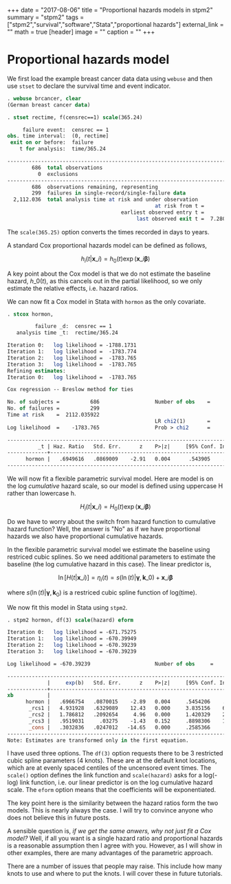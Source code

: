 +++
date = "2017-08-06"
title = "Proportional hazards models in stpm2"
summary = "stpm2"
tags = ["stpm2","survival","software","Stata","proportional hazards"]
external_link = "" 
math = true
[header]
image = ""
caption = ""
+++

# Proportional hazards model

We first load the example breast cancer data data using `webuse` and then use `stset` to declare the survival time and event indicator.

```stata
. webuse brcancer, clear
(German breast cancer data)

. stset rectime, f(censrec==1) scale(365.24)

     failure event:  censrec == 1
obs. time interval:  (0, rectime]
 exit on or before:  failure
    t for analysis:  time/365.24

------------------------------------------------------------------------------
        686  total observations
          0  exclusions
------------------------------------------------------------------------------
        686  observations remaining, representing
        299  failures in single-record/single-failure data
  2,112.036  total analysis time at risk and under observation
                                                at risk from t =         0
                                     earliest observed entry t =         0
                                          last observed exit t =  7.280145

```

The `scale(365.25)` option converts the times recorded in days to years.

A standard Cox proportional hazards model can be defined as follows,

$$
h_i(t|\mathbf{x}\_i)=h_0(t)\exp\left(\mathbf{x}\_i\boldsymbol{\beta}\right)
$$

A key point about the Cox model is that we do not estimate the baseline hazard, $h\_0(t)$, as this cancels out in the partial likelihood, so we only estimate the relative effects, i.e. hazard ratios.
 
We can now fit a Cox model in Stata with `hormon` as the only covariate.

```stata
. stcox hormon, 

         failure _d:  censrec == 1
   analysis time _t:  rectime/365.24

Iteration 0:   log likelihood = -1788.1731
Iteration 1:   log likelihood =  -1783.774
Iteration 2:   log likelihood =  -1783.765
Iteration 3:   log likelihood =  -1783.765
Refining estimates:
Iteration 0:   log likelihood =  -1783.765

Cox regression -- Breslow method for ties

No. of subjects =          686                  Number of obs    =         686
No. of failures =          299
Time at risk    =  2112.035922
                                                LR chi2(1)       =        8.82
Log likelihood  =    -1783.765                  Prob > chi2      =      0.0030

------------------------------------------------------------------------------
          _t | Haz. Ratio   Std. Err.      z    P>|z|     [95% Conf. Interval]
-------------+----------------------------------------------------------------
      hormon |   .6949616   .0869009    -2.91   0.004      .543905    .8879705
------------------------------------------------------------------------------

```

We will now fit a flexible parametric survival model. Here are model is on the log *cumulative* hazard scale, so our model is defined using uppercase H rather than lowercase h.

$$
H_i(t|\mathbf{x}\_i)=H_0(t)\exp\left(\mathbf{x}\_i\boldsymbol{\beta}\right)
$$

Do we have to worry about the switch from hazard function to cumulative hazard function? Well, the answer is "No" as if we have proportional hazards we also have proportional cumulative hazards.

In the flexible parametric survival model we estimate the baseline using restriced cubic splines. So we need additional parameters to estimate the baseline (the log cumulative hazard in this case).  The linear predictor is,

$$
\ln[H(t|\mathbf{x}\_i)] = \eta_i(t) = s\left(\ln(t)|\boldsymbol{\gamma}, \mathbf{k}\_{0}\right) + \mathbf{x}\_i \boldsymbol{\beta} 
$$

where $s\left(\ln(t)|\boldsymbol{\gamma}, \mathbf{k}_{0}\right)$ is a restriced cubic spline function of log(time).  

We now fit this model in Stata using `stpm2`.

```stata
. stpm2 hormon, df(3) scale(hazard) eform

Iteration 0:   log likelihood = -671.75275  
Iteration 1:   log likelihood = -670.39949  
Iteration 2:   log likelihood = -670.39239  
Iteration 3:   log likelihood = -670.39239  

Log likelihood = -670.39239                     Number of obs     =        686

------------------------------------------------------------------------------
             |     exp(b)   Std. Err.      z    P>|z|     [95% Conf. Interval]
-------------+----------------------------------------------------------------
xb           |
      hormon |   .6966754   .0870015    -2.89   0.004     .5454206    .8898757
       _rcs1 |   4.931928   .6329089    12.43   0.000     3.835156    6.342354
       _rcs2 |   1.786812   .2092654     4.96   0.000     1.420329    2.247857
       _rcs3 |   .9519031     .03275    -1.43   0.152     .8898306    1.018306
       _cons |   .3032836   .0247012   -14.65   0.000     .2585366    .3557753
------------------------------------------------------------------------------
Note: Estimates are transformed only in the first equation.

```
I have used three options. The `df(3)` option requests there to be 3 restricted cubic spline parameters (4 knots). These are at the default knot locations, which are at evenly spaced centiles of the uncensored event times. The `scale()` option defines the link function and `scale(hazard)` asks for a log(-log) link function, i.e. our linear predictor is on the log cumulative hazard scale. The `eform` option means that the coefficients will be exponentiated.

The key point here is the similarity between the hazard ratios form the two models. This is nearly always the case. I will try to convince anyone who does not believe this in future posts.

A sensible question is, _if we get the same anwers, why not just fit a Cox model?_  Well, if all you want is a single hazard ratio and proportional hazards is a reasonable assumption then I agree with you. However, as I will show in other examples, there are many advantages of the parametric approach.

There are a number of issues that people may raise. This include how many knots to use and where to put the knots. I will cover these in future tutorials.



 

